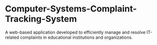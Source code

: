 # Computer-Systems-Complaint-Tracking-System
A web-based application developed to efficiently manage and resolve IT-related complaints in educational institutions and organizations. 
